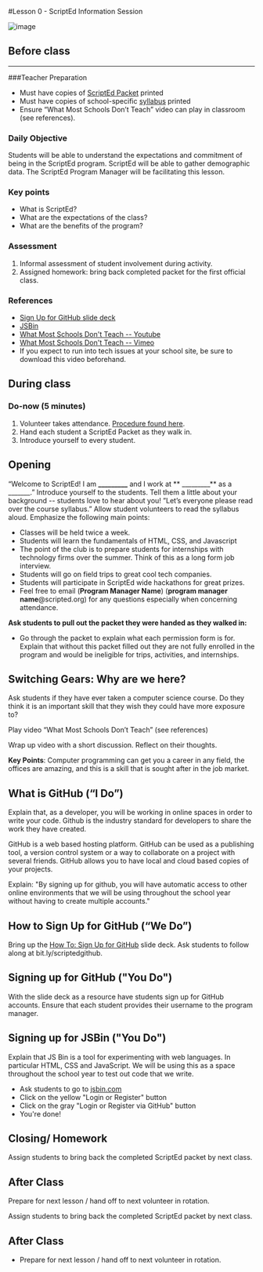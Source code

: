 #Lesson 0 - ScriptEd Information Session

![image](http://oi62.tinypic.com/204k90.jpg)

## Before class
---
###Teacher Preparation
* Must have copies of [ScriptEd Packet](https://drive.google.com/drive/u/0/folders/0B2338t7VZqsoflBPajNZSEtMSXFhM0hMbUlyWW1NcW00c0VEQXc1Rk9yYUhOMXJuSDdUalk) printed
* Must have copies of school-specific [syllabus](https://www.dropbox.com/s/maienun209adcy7/ScriptEd%20Year%201%20Syllabus.docx?dl=0) printed
* Ensure “What Most Schools Don’t Teach” video can play in classroom (see references).


### Daily Objective

Students will be able to understand the expectations and commitment of being in the ScriptEd program. ScriptEd will be able to gather demographic data. The ScriptEd Program Manager will be facilitating this lesson.

### Key points

* What is ScriptEd?
* What are the expectations of the class?
* What are the benefits of the program?

### Assessment

1. Informal assessment of student involvement during activity.
2. Assigned homework: bring back completed packet for the first official class.


### References

* [Sign Up for GitHub slide deck](https://docs.google.com/presentation/d/1wnlGwfGGArk0Ubixiwb4YqzgmuYxgxEgGlyJgdv-Us0/edit#slide=id.gc5bb954e0_0_65)
* [JSBin](jsbin.com)
* [What Most Schools Don't Teach -- Youtube](https://www.youtube.com/watch?v=nKIu9yen5nc)
* [What Most Schools Don't Teach -- Vimeo](https://vimeo.com/60767036)
* If you expect to run into tech issues at your school site, be sure to download this video beforehand. 

## During class

### Do-now (5 minutes)

1. Volunteer takes attendance. [Procedure found here](https://docs.google.com/document/d/19IIhqykr70vj7wnqyJYuQNTkd9GX56Xgl3omD42IcMk/edit).
2. Hand each student a ScriptEd Packet as they walk in.
3. Introduce yourself to every student.



## Opening

“Welcome to ScriptEd! I am **_________** and I work at ** _________** as a _______.” Introduce yourself to the students. Tell them a little about your background -- students love to hear about you! ”Let’s everyone please read over the course syllabus.” Allow student volunteers to read the syllabus aloud. Emphasize the following main points:

* Classes will be held twice a week.
* Students will learn the fundamentals of HTML, CSS, and Javascript
* The point of the club is to prepare students for internships with technology firms over the summer. Think of this as a long form job interview.
* Students will go on field trips to great cool tech companies.
* Students will participate in ScriptEd wide hackathons for great prizes.  
* Feel free to email (**Program Manager Name**) (**program manager name**@scripted.org) for any questions especially when concerning attendance.

**Ask students to pull out the packet they were handed as they walked in:** 

* Go through the packet to explain what each permission form is for. Explain that without this packet filled out they are not fully enrolled in the program and would be ineligible for trips, activities, and internships. 

## Switching Gears: Why are we here?

Ask students if they have ever taken a computer science course. Do they think it is an important skill that they wish they could have more exposure to?  

Play video “What Most Schools Don’t Teach” (see references)  

Wrap up video with a short discussion. Reflect on their 
thoughts.

**Key Points**: Computer programming can get you a career in any field, the offices are amazing, and this is a skill that is sought after in the job market.

## What is GitHub (“I Do”)

Explain that, as a developer, you will be working in online spaces in order to write your code. Github is the industry standard for developers to share the work they have created. 

GitHub is a web based hosting platform. GitHub can be used as a publishing tool, a version control system or a way to collaborate on a project with several friends. GitHub allows you to have local and cloud based copies of your projects.

Explain: "By signing up for github, you will have automatic access to other online environments that we will be using throughout the school year without having to create multiple accounts."


## How to Sign Up for GitHub (“We Do”)

Bring up the [How To: Sign Up for GitHub](https://docs.google.com/presentation/d/1wnlGwfGGArk0Ubixiwb4YqzgmuYxgxEgGlyJgdv-Us0/edit#slide=id.gc5bb954e0_0_65) slide deck. Ask students to follow along at bit.ly/scriptedgithub. 



## Signing up for GitHub ("You Do")

With the slide deck as a resource have students sign up for GitHub accounts. Ensure that each student provides their username to the program manager. 

## Signing up for JSBin ("You Do")
Explain that JS Bin is a tool for experimenting with web languages. In particular HTML, CSS and JavaScript. We will be using this as a space throughout the school year to test out code that we write.


* Ask students to go to [jsbin.com](jsbin.com) 
* Click on the yellow "Login or Register" button
* Click on the gray "Login or Register via GitHub" button
* You're done!

## Closing/ Homework

Assign students to bring back the completed ScriptEd packet by next class.

## After Class

Prepare for next lesson / hand off to next volunteer in rotation.

Assign students to bring back the completed ScriptEd packet by next class.

## After Class

* Prepare for next lesson / hand off to next volunteer in rotation.
